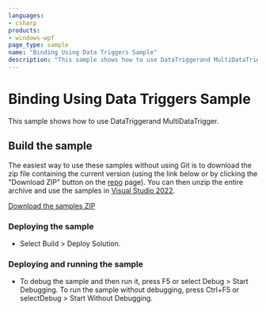 ```yaml
---
languages:
- csharp
products:
- windows-wpf
page_type: sample
name: "Binding Using Data Triggers Sample"        
description: "This sample shows how to use DataTriggerand MultiDataTrigger."
---
```


# Binding Using Data Triggers Sample
This sample shows how to use DataTriggerand MultiDataTrigger.

## Build the sample
The easiest way to use these samples without using Git is to download the zip file containing the current version (using the link below or by clicking the "Download ZIP" button on the [repo](https://github.com/microsoft/WPF-Samples?tab=readme-ov-file) page). You can then unzip the entire archive and use the samples in [Visual Studio 2022](https://www.visualstudio.com/wpf-vs).

[Download the samples ZIP](../../archive/main.zip)

### Deploying the sample
- Select Build > Deploy Solution. 

### Deploying and running the sample
- To debug the sample and then run it, press F5 or select Debug >  Start Debugging. To run the sample without debugging, press Ctrl+F5 or selectDebug > Start Without Debugging. 


